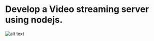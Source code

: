 # Develop a Video streaming server using nodejs.

![alt text](https://i.ibb.co/D40jNfG/Screenshot-181.png)
